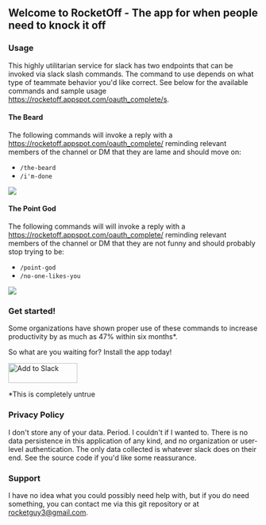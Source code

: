 ## Welcome to RocketOff - The app for when people need to knock it off

### Usage
This highly utilitarian service for slack has two endpoints that can be invoked via slack slash commands. The command to use depends on what type of teammate behavior you'd like correct. See below for the available commands and sample usage https://rocketoff.appspot.com/oauth_complete/s.

#### The Beard
The following commands will invoke a reply with a https://rocketoff.appspot.com/oauth_complete/ reminding relevant members of the channel or DM that they are lame and should move on:
- `/the-beard`
- `/i'm-done`

![](https://i.imgur.com/fksL6ee.gif)


#### The Point God
The following commands will will invoke a reply with a https://rocketoff.appspot.com/oauth_complete/ reminding relevant members of the channel or DM that they are not funny and should probably stop trying to be:
- `/point-god`
- `/no-one-likes-you`

![](https://i.imgur.com/EeLpHJr.gif)

### Get started!
Some organizations have shown proper use of these commands to increase productivity by as much as 47% within six months*.

So what are you waiting for? Install the app today!

<a href="https://slack.com/oauth/v2/authorize?client_id=292540839159.944358440549&scope=chat:write,commands"><img alt="Add to Slack" height="40" width="139" src="https://platform.slack-edge.com/img/add_to_slack.png" srcset="https://platform.slack-edge.com/img/add_to_slack.png 1x, https://platform.slack-edge.com/img/add_to_slack@2x.png 2x"></a>

\*This is completely untrue

### Privacy Policy
I don't store any of your data. Period. I couldn't if I wanted to. There is no data persistence in this application of any kind, and no organization or user-level authentication. The only data collected is whatever slack does on their end. See the source code if you'd like some reassurance.

### Support
I have no idea what you could possibly need help with, but if you do need something, you can contact me via this git repository or at rocketguy3@gmail.com.
